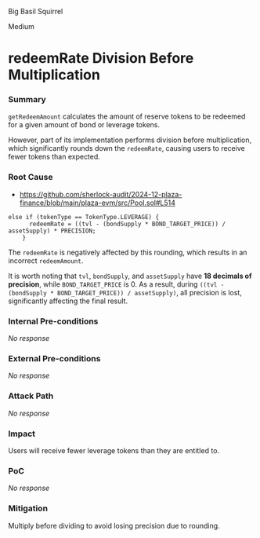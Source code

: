 Big Basil Squirrel

Medium

# redeemRate Division Before Multiplication

### Summary

`getRedeemAmount` calculates the amount of reserve tokens to be redeemed for a given amount of bond or leverage tokens.

However, part of its implementation performs division before multiplication, which significantly rounds down the `redeemRate`, causing users to receive fewer tokens than expected.

### Root Cause

* https://github.com/sherlock-audit/2024-12-plaza-finance/blob/main/plaza-evm/src/Pool.sol#L514

```solidity
else if (tokenType == TokenType.LEVERAGE) {
      redeemRate = ((tvl - (bondSupply * BOND_TARGET_PRICE)) / assetSupply) * PRECISION;
    }
```

The `redeemRate` is negatively affected by this rounding, which results in an incorrect `redeemAmount`.

It is worth noting that `tvl`, `bondSupply`, and `assetSupply` have **18 decimals of precision**, while `BOND_TARGET_PRICE` is 0. As a result, during `((tvl - (bondSupply * BOND_TARGET_PRICE)) / assetSupply)`, all precision is lost, significantly affecting the final result.

### Internal Pre-conditions

_No response_

### External Pre-conditions

_No response_

### Attack Path

_No response_

### Impact

Users will receive fewer leverage tokens than they are entitled to.

### PoC

_No response_

### Mitigation

Multiply before dividing to avoid losing precision due to rounding.